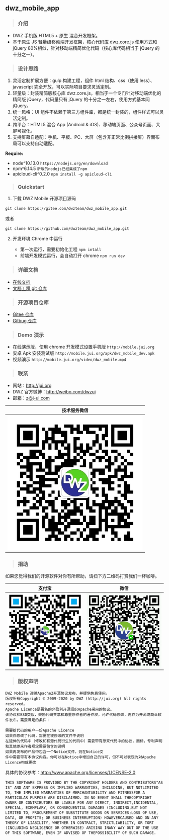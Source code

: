 ## dwz_mobile_app

> ### 介绍

- DWZ 手机版 HTML5 + 原生 混合开发框架。
- 基于原生 JS 轻量级移动端开发框架，核心代码库 dwz.core.js 使用方式和 jQuery 80%相似，针对移动端精简优化代码（核心库代码相当于 jQuery 的十分之一）。

> ### 设计思路

1. 灵活定制扩展方便：gulp 构建工程，组件 html 结构、css（使用 less）、javascript 完全开放，可以实际项目要求灵活定制。
2. 轻量级：封装精简版核心库 dwz.core.js，相当于一个专门针对移动端优化的精简版 jQuery，代码量只有 jQuery 的十分之一左右，使用方式基本同 jQuery。
3. 统一风格：UI 组件不依赖于第三方组件库，都是统一封装的，组件样式可以灵活定制。
4. 跨平台：HTML5 混合 App (Android & iOS)、移动端页面、公众号页面、大屏可视化。
5. 支持屏幕自适配：手机、平板、PC、大屏（包含非正常比例拼接屏）界面布局可以支持自动适配。

**Require:**

- node\^10.13.0 `https://nodejs.org/en/download`
- npm\^6.14.5 `新版的nodejs已经集成了npm`
- apicloud-cli\^0.2.0 `npm install -g apicloud-cli`

> ### Quickstart

1. 下载 DWZ Mobile 开源项目源码

```
git clone https://gitee.com/dwzteam/dwz_mobile_app.git
```

或者

```
git clone https://github.com/dwzteam/dwz_mobile_app.git
```

2. 开发环境 Chrome 中运行

   - 第一次运行，需要初始化工程 `npm intall`
   - 前端开发模式运行，会自动打开 chrome `npm run dev`

> ### 详细文档

- [在线文档](http://dwzteam.gitee.io/dwz_mobile_doc_v1)
- [文档工程 git 仓库](https://gitee.com/dwzteam/dwz_mobile_doc_v1)

> ### 开源项目仓库

- [Gitee 仓库](https://gitee.com/dwzteam/dwz_mobile_app)
- [Gitbug 仓库](https://github.com/dwzteam/dwz_mobile_app)

> ### Demo 演示

- 在线演示版，使用 chrome 开发模式设置手机版 `http://mobile.jui.org`
- 安卓 Apk 安装测试版 `http://mobile.jui.org/apk/dwz_mobile_dev.apk`
- 视频演示 `http://mobile.jui.org/video/dwz_mobile.mp4`

> ### 联系

- 网站：http://jui.org
- DWZ 官方微博：http://weibo.com/dwzui
- 邮箱：z@j-ui.com

|               技术服务微信               |
| :--------------------------------------: |
| ![](./widget/image/wx_zhh.jpg?width=200) |

> ### 捐助

如果您觉得我们的开源软件对你有所帮助，请扫下方二维码打赏我们一杯咖啡。

|                支付宝                 |                 微信                 |
| :-----------------------------------: | :----------------------------------: |
| ![](./widget/image/zfb.png?width=200) | ![](./widget/image/wx.png?width=200) |

> ### 版权声明

    DWZ Mobile 遵循Apache2开源协议发布，并提供免费使用。
    版权所有Copyright © 2009-2020 by DWZ (http://jui.org) All rights reserved。
    Apache Licence是著名的非盈利开源组织Apache采用的协议。
    该协议和BSD类似，鼓励代码共享和尊重原作者的著作权，允许代码修改，再作为开源或商业软件发布。需要满足的条件：

    需要给代码的用户一份Apache Licence
    如果你修改了代码，需要在被修改的文件中说明
    在延伸的代码中（修改和有源代码衍生的代码中）需要带有原来代码中的协议，商标，专利声明和其他原来作者规定需要包含的说明
    如果再发布的产品中包含一个Notice文件，则在Notice文
    件中需要带有本协议内容。你可以在Notice中增加自己的许可，但不可以表现为对Apache Licence构成更改

具体的协议参考：http://www.apache.org/licenses/LICENSE-2.0

    THIS SOFTWARE IS PROVIDED BY THE COPYRIGHT HOLDERS AND CONTRIBUTORS"AS IS" AND ANY EXPRESS OR IMPLIED WARRANTIES, INCLUDING, BUT NOTLIMITED TO, THE IMPLIED WARRANTIES OF MERCHANTABILITY AND FITNESSFOR A PARTICULAR PURPOSE ARE DISCLAIMED. IN NO EVENT SHALL THECOPYRIGHT OWNER OR CONTRIBUTORS BE LIABLE FOR ANY DIRECT, INDIRECT,INCIDENTAL, SPECIAL, EXEMPLARY, OR CONSEQUENTIAL DAMAGES (INCLUDING,BUT NOT LIMITED TO, PROCUREMENT OF SUBSTITUTE GOODS OR SERVICES;LOSS OF USE, DATA, OR PROFITS; OR BUSINESS INTERRUPTION) HOWEVERCAUSED AND ON ANY THEORY OF LIABILITY, WHETHER IN CONTRACT, STRICTLIABILITY, OR TORT (INCLUDING NEGLIGENCE OR OTHERWISE) ARISING INANY WAY OUT OF THE USE OF THIS SOFTWARE, EVEN IF ADVISED OF THEPOSSIBILITY OF SUCH DAMAGE.
